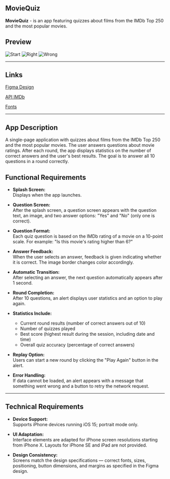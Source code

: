 ## **MovieQuiz**

**MovieQuiz** - is an app featuring quizzes about films from the IMDb Top 250 and the most popular movies.

## **Preview**

![Start](Images/Start.png)
![Right](Images/Right.png)
![Wrong](Images/Wrong.png)

---

## **Links**

[Figma Design](https://www.figma.com/file/l0IMG3Eys35fUrbvArtwsR/YP-Quiz?node-id=34%3A243)

[API IMDb](https://tv-api.com/api#Top250Movies-header)

[Fonts](https://code.s3.yandex.net/Mobile/iOS/Fonts/MovieQuizFonts.zip)

---

## **App Description**

A single-page application with quizzes about films from the IMDb Top 250 and the most popular movies. The user answers questions about movie ratings. After each round, the app displays statistics on the number of correct answers and the user's best results. The goal is to answer all 10 questions in a round correctly.

## **Functional Requirements**

- **Splash Screen:**  
  Displays when the app launches.

- **Question Screen:**  
  After the splash screen, a question screen appears with the question text, an image, and two answer options: "Yes" and "No" (only one is correct).

- **Question Format:**  
  Each quiz question is based on the IMDb rating of a movie on a 10-point scale. For example: "Is this movie's rating higher than 6?"

- **Answer Feedback:**  
  When the user selects an answer, feedback is given indicating whether it is correct. The image border changes color accordingly.

- **Automatic Transition:**  
  After selecting an answer, the next question automatically appears after 1 second.

- **Round Completion:**  
  After 10 questions, an alert displays user statistics and an option to play again.

- **Statistics Include:**
  - Current round results (number of correct answers out of 10)
  - Number of quizzes played
  - Best score (highest result during the session, including date and time)
  - Overall quiz accuracy (percentage of correct answers)

- **Replay Option:**  
  Users can start a new round by clicking the "Play Again" button in the alert.

- **Error Handling:**  
  If data cannot be loaded, an alert appears with a message that something went wrong and a button to retry the network request.

---

## **Technical Requirements**

- **Device Support:**  
  Supports iPhone devices running iOS 15; portrait mode only.

- **UI Adaptation:**  
  Interface elements are adapted for iPhone screen resolutions starting from iPhone X. Layouts for iPhone SE and iPad are not provided.

- **Design Consistency:**  
  Screens match the design specifications — correct fonts, sizes, positioning, button dimensions, and margins as specified in the Figma design.

